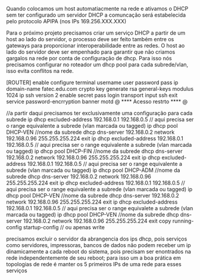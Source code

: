 Quando colocamos um host automatiacmente na rede e ativamos o DHCP sem ter configurado um servidor DHCP a comuncação será estabelecida pelo protocolo APIPA (nos IPs 169.256.XXX.XXX)

Para o próximo projeto precisamos criar um serviço DHCP a partir de um host ao lado do servidor, o processo deve ser feito também entre os gateways para proporcionar interoperabilidade entre as redes. O host ao lado do servidor deve ser empenhado para garantir que não criamos gargalos na rede por conta de configuração de dhcp. Para isso nós precisamos configurar no roteador um dhcp pool para cada subrede/vlan, isso evita conflitos na rede.


[ROUTER]
enable
configure terminal
username user password pass
ip domain-name fatec.edu.com
crypto key generate rsa general-keys modulus 1024
ip ssh version 2
enable secret pass
login
transport input ssh
exit
service password-encrryption
banner motd @  **** Acesso restrto ****	@

//a partir daqui precisamos ter exclusivamente uma configuração para cada subrede 
ip dhcp excluded-address 192.168.0.1 192.168.0.5 // aqui precisa ser o range equivalente a subrede (vlan marcada ou tagged)
ip dhcp pool DHCP-VEN //nome da subrede dhcp
dns-server 192.168.0.2
network 192.168.0.96 255.255.255.224
exit
ip dhcp excluded-address 192.168.0.1 192.168.0.5 // aqui precisa ser o range equivalente a subrede (vlan marcada ou tagged)
ip dhcp pool DHCP-FIN //nome da subrede dhcp
dns-server 192.168.0.2
network 192.168.0.96 255.255.255.224
exit
ip dhcp excluded-address 192.168.0.1 192.168.0.5 // aqui precisa ser o range equivalente a subrede (vlan marcada ou tagged)
ip dhcp pool DHCP-ADM //nome da subrede dhcp
dns-server 192.168.0.2
network 192.168.0.96 255.255.255.224
exit
ip dhcp excluded-address 192.168.0.1 192.168.0.5 // aqui precisa ser o range equivalente a subrede (vlan marcada ou tagged)
ip dhcp pool DHCP-VEN //nome da subrede dhcp
dns-server 192.168.0.2
network 192.168.0.96 255.255.255.224
exit
ip dhcp excluded-address 192.168.0.1 192.168.0.5 // aqui precisa ser o range equivalete a subrede (vlan marcada ou tagged)
ip dhcp pool DHCP-VEN //nome da subrede dhcp
dns-server 192.168.0.2
network 192.168.0.96 255.255.255.224
exit
copy running-config startup-config // ou apenas write



precisamos excluir o servidor da abrangencia dos ips dhcp, pois serviços como servidores, impressoras, bancos de dados não podem receber um ip dinamicamente a cada reboot do sistema, pois precisam ser enontrados na rede independentemente de seu reboot; para isso um a boa prática em topologias de rede é manter os 5 primeiros IPs de uma rede para esses serviços
